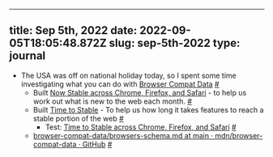
---
title: Sep 5th, 2022 
date: 2022-09-05T18:05:48.872Z
slug: sep-5th-2022
type: journal
---
* The USA was off on national holiday today, so I spent some time investigating what you can do with [Browser Compat Data](../entry/browser-compat-data) [#](#63163d46-8751-4cd7-a2d2-6c772cff4851)<a name="63163d46-8751-4cd7-a2d2-6c772cff4851"></a>
  * Built [Now Stable across Chrome, Firefox, and Safari](https://time-to-stable.deno.dev/when-stable?browser-chrome=on&browser-firefox=on&browser-safari=on&feature-api=on&feature-css=on&feature-html=on&feature-javascript=on) - to help us work out what is new to the web each month. [#](#63163a7c-2f54-4c25-9b07-5999720fb6ae)<a name="63163a7c-2f54-4c25-9b07-5999720fb6ae"></a>
  * Built [Time to Stable](https://time-to-stable.deno.dev/) - To help us how long it takes features to reach a stable portion of the web [#](#63163c62-d9bf-40aa-93d4-68015490d8e5)<a name="63163c62-d9bf-40aa-93d4-68015490d8e5"></a>
    * Test: [Time to Stable across Chrome, Firefox, and Safari](https://time-to-stable.deno.dev/?browser-chrome=on&browser-firefox=on&browser-safari=on&feature-api=on&feature-css=on&feature-html=on&feature-javascript=on) [#](#63163cd0-caa9-4a8b-a4a4-2373555e47a7)<a name="63163cd0-caa9-4a8b-a4a4-2373555e47a7"></a>
  * [browser-compat-data/browsers-schema.md at main · mdn/browser-compat-data · GitHub](https://github.com/mdn/browser-compat-data/blob/main/schemas/browsers-schema.md) [#](#63163c70-1b0d-41ef-88bd-956d6a6f5a97)<a name="63163c70-1b0d-41ef-88bd-956d6a6f5a97"></a>

